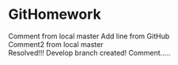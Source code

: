 # GitHomework
Comment from local master 
Add line from GitHub   
Comment2 from local master  
Resolved!!!
Develop branch created! Comment.....


